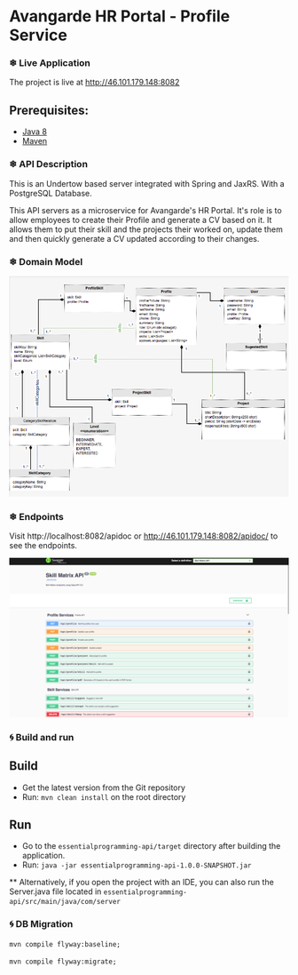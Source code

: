 # Avangarde HR Portal - Profile Service

### ❄ Live Application

The project is live at http://46.101.179.148:8082

Prerequisites:
---------------

* [Java 8](https://openjdk.java.net/install/)
* [Maven](https://maven.apache.org/)

### ❄ API Description

This is an Undertow based server integrated with Spring and JaxRS. With a PostgreSQL Database.

This API servers as a microservice for Avangarde's HR Portal. It's role is to allow employees to create their Profile and generate a CV based on it. It allows them to put their skill and the projects their worked on, update them and then quickly generate a CV updated according to their changes.

### ❄ Domain Model

![Domain Model Diagram](essentialprogramming-api/src/main/resources/img/domainmodel.png)


### ❄ Endpoints

Visit http://localhost:8082/apidoc or http://46.101.179.148:8082/apidoc/ to see the endpoints.

![Swagger](essentialprogramming-api/src/main/resources/img/swagger.png)



### 🌀 Build and run
Build
---------------
* Get the latest version from the Git repository
* Run: `mvn clean install` on the root directory

Run
---------------
* Go to the `essentialprogramming-api/target` directory after building the application.
* Run: `java -jar essentialprogramming-api-1.0.0-SNAPSHOT.jar`

** Alternatively, if you open the project with an IDE, you can also run the Server.java file
located in `essentialprogramming-api/src/main/java/com/server`

### 🌀 DB Migration
`mvn compile flyway:baseline; `

`mvn compile flyway:migrate; `